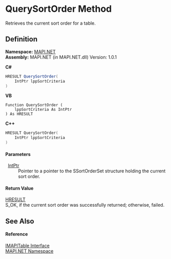 # QuerySortOrder Method


Retrieves the current sort order for a table.



## Definition
**Namespace:** <a href="N_MAPI_NET.md">MAPI.NET</a>  
**Assembly:** MAPI.NET (in MAPI.NET.dll) Version: 1.0.1

**C#**
``` C#
HRESULT QuerySortOrder(
	IntPtr lppSortCriteria
)
```
**VB**
``` VB
Function QuerySortOrder ( 
	lppSortCriteria As IntPtr
) As HRESULT
```
**C++**
``` C++
HRESULT QuerySortOrder(
	IntPtr lppSortCriteria
)
```



#### Parameters
<dl><dt>  <a href="https://learn.microsoft.com/dotnet/api/system.intptr" target="_blank" rel="noopener noreferrer">IntPtr</a></dt><dd>Pointer to a pointer to the SSortOrderSet structure holding the current sort order.</dd></dl>

#### Return Value
<a href="T_MAPI_NET_HRESULT.md">HRESULT</a>  
S_OK, if the current sort order was successfully returned; otherwise, failed.

## See Also


#### Reference
<a href="T_MAPI_NET_IMAPITable.md">IMAPITable Interface</a>  
<a href="N_MAPI_NET.md">MAPI.NET Namespace</a>  
